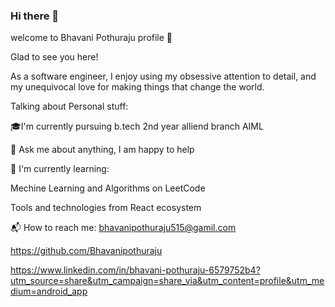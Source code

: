 ### Hi there 👋
welcome to Bhavani Pothuraju profile 👋

Glad to see you here!


As a software engineer, I enjoy using my obsessive attention to detail, and my unequivocal love for making things that change the world.


Talking about Personal stuff:

🎓I'm currently pursuing b.tech 2nd year alliend branch AIML

💬 Ask me about anything, I am happy to help


🌱 I'm currently learning:

Mechine Learning and Algorithms on LeetCode

Tools and technologies from React ecosystem



📬 How to reach me:
bhavanipothuraju515@gamil.com

https://github.com/Bhavanipothuraju

https://www.linkedin.com/in/bhavani-pothuraju-6579752b4?utm_source=share&utm_campaign=share_via&utm_content=profile&utm_medium=android_app



